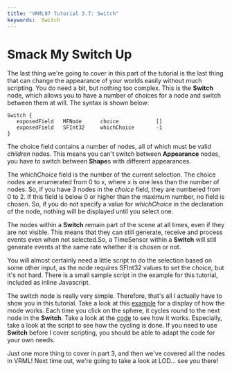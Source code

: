 ```yaml
---
title: "VRML97 Tutorial 3.7: Switch"
keywords:  Switch
---
```


# Smack My Switch Up

The last thing we're going to cover in this part of the tutorial is the last thing that can
change the appearance of your worlds easily without much scripting. You do need a bit, but nothing too complex.
This is the **Switch** node, which allows you to have a number of choices for a node and switch between them at will.
The syntax is shown below:

```
Switch {
   exposedField   MFNode      choice            []
   exposedField   SFInt32     whichChoice       -1
}
```

The choice field contains a number of nodes, all of which must be valid *children* nodes. This means you can't switch
between **Appearance** nodes, you have to switch between **Shape**s with different appearances.

The *whichChoice* field is the number of the current selection. The choice nodes are enumerated from 0 to x, where x is one less than the number of nodes. So,
if you have 3 nodes in the *choice* field, they are numbered from 0 to 2. If this field is below 0 or higher than the maximum number, no
field is chosen. So, if you do not specify a value for *whichChoice* in the declaration of the node, nothing will be displayed until you select one.

The nodes within a **Switch** remain part of the scene at all times, even if they are not visible. This means that they can still generate, receive and process events even when not selected.So, a TimeSensor within a **Switch** will still generate events at the same rate whether it is chosen or not.

You will almost certainly need a little script to do the selection based on some other input, as the node requires
SFInt32 values to set the choice, but it's not hard. There is a small sample script in the example for this tutorial, included
as inline Javascript.

The switch node is really very simple. Therefore, that's all I actually have to show you in this tutorial. Take a look at this
<A HREF="../worlds/tut37.wrl" TARGET="_new">example</A> for a display of how the mode works. Each time you click on the sphere, it cycles round to the
next node in the **Switch**. Take a look at the <A HREF="../source/tut37.html">code</A> to see how it works. Especially, take a look at the script to
see how the cycling is done. If you need to use **Switch** before I cover scripting, you should be able to adapt the code for your own needs.

Just one more thing to cover in part 3, and then we've covered all the nodes in VRML! Next time out, we're going to take a look at LOD... see you there!

